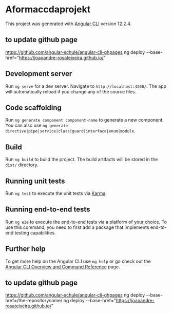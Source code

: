 # Aformaccdaprojekt

This project was generated with [Angular CLI](https://github.com/angular/angular-cli) version 12.2.4.

## to update github page
https://github.com/angular-schule/angular-cli-ghpages
ng deploy --base-href="https://joaoandre-rosateixeira.github.io/"

## Development server

Run `ng serve` for a dev server. Navigate to `http://localhost:4200/`. The app will automatically reload if you change any of the source files.

## Code scaffolding

Run `ng generate component component-name` to generate a new component. You can also use `ng generate directive|pipe|service|class|guard|interface|enum|module`.

## Build

Run `ng build` to build the project. The build artifacts will be stored in the `dist/` directory.

## Running unit tests

Run `ng test` to execute the unit tests via [Karma](https://karma-runner.github.io).

## Running end-to-end tests

Run `ng e2e` to execute the end-to-end tests via a platform of your choice. To use this command, you need to first add a package that implements end-to-end testing capabilities.

## Further help

To get more help on the Angular CLI use `ng help` or go check out the [Angular CLI Overview and Command Reference](https://angular.io/cli) page.

## to update github page
https://github.com/angular-schule/angular-cli-ghpages
ng deploy --base-href=/the-repositoryname/
ng deploy --base-href="https://joaoandre-rosateixeira.github.io/"
